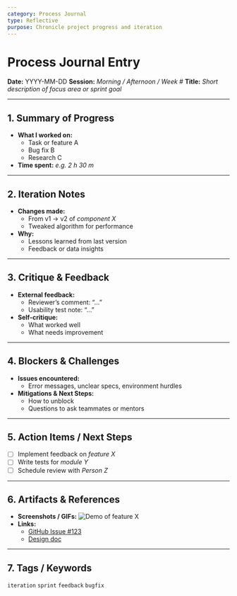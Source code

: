 ```yaml
---
category: Process Journal
type: Reflective
purpose: Chronicle project progress and iteration
---
```


# Process Journal Entry

**Date:** YYYY-MM-DD
**Session:** _Morning / Afternoon / Week #_
**Title:** _Short description of focus area or sprint goal_

---

## 1. Summary of Progress
- **What I worked on:**
  - Task or feature A
  - Bug fix B
  - Research C
- **Time spent:** _e.g. 2 h 30 m_

---

## 2. Iteration Notes
- **Changes made:**
  - From v1 → v2 of _component X_
  - Tweaked algorithm for performance
- **Why:**
  - Lessons learned from last version
  - Feedback or data insights

---

## 3. Critique & Feedback
- **External feedback:**
  - Reviewer’s comment: “…”
  - Usability test note: “…”
- **Self-critique:**
  - What worked well
  - What needs improvement

---

## 4. Blockers & Challenges
- **Issues encountered:**
  - Error messages, unclear specs, environment hurdles
- **Mitigations & Next Steps:**
  - How to unblock
  - Questions to ask teammates or mentors

---

## 5. Action Items / Next Steps
- [ ] Implement feedback on _feature X_
- [ ] Write tests for _module Y_
- [ ] Schedule review with _Person Z_

---

## 6. Artifacts & References
- **Screenshots / GIFs:**
  ![Demo of feature X](path/to/demo.gif)
- **Links:**
  - [GitHub Issue #123](https://…)
  - [Design doc](https://…)

---

## 7. Tags / Keywords
`iteration` `sprint` `feedback` `bugfix`
